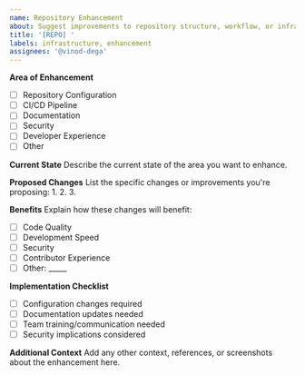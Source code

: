 ```yaml
---
name: Repository Enhancement
about: Suggest improvements to repository structure, workflow, or infrastructure
title: '[REPO] '
labels: infrastructure, enhancement
assignees: '@vinod-dega'
---
```


**Area of Enhancement**
- [ ] Repository Configuration
- [ ] CI/CD Pipeline
- [ ] Documentation
- [ ] Security
- [ ] Developer Experience
- [ ] Other

**Current State**
Describe the current state of the area you want to enhance.

**Proposed Changes**
List the specific changes or improvements you're proposing:
1. 
2. 
3. 

**Benefits**
Explain how these changes will benefit:
- [ ] Code Quality
- [ ] Development Speed
- [ ] Security
- [ ] Contributor Experience
- [ ] Other: _____

**Implementation Checklist**
- [ ] Configuration changes required
- [ ] Documentation updates needed
- [ ] Team training/communication needed
- [ ] Security implications considered

**Additional Context**
Add any other context, references, or screenshots about the enhancement here.
